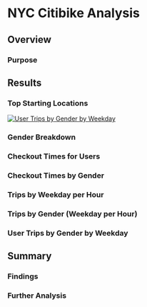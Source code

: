 # NYC Citibike Analysis

## Overview

### Purpose


## Results

### Top Starting Locations
<div class='tableauPlaceholder' id='viz1624215037454' style='position: relative'><noscript><a href='#'><img alt='User Trips by Gender by Weekday ' src='https:&#47;&#47;public.tableau.com&#47;static&#47;images&#47;NY&#47;NYCCitibikeAnalysis_16241343236940&#47;UserTripsbyGenderbyWeekday&#47;1_rss.png' style='border: none' /></a></noscript><object class='tableauViz'  style='display:none;'><param name='host_url' value='https%3A%2F%2Fpublic.tableau.com%2F' /> <param name='embed_code_version' value='3' /> <param name='site_root' value='' /><param name='name' value='NYCCitibikeAnalysis_16241343236940&#47;UserTripsbyGenderbyWeekday' /><param name='tabs' value='no' /><param name='toolbar' value='yes' /><param name='static_image' value='https:&#47;&#47;public.tableau.com&#47;static&#47;images&#47;NY&#47;NYCCitibikeAnalysis_16241343236940&#47;UserTripsbyGenderbyWeekday&#47;1.png' /> <param name='animate_transition' value='yes' /><param name='display_static_image' value='yes' /><param name='display_spinner' value='yes' /><param name='display_overlay' value='yes' /><param name='display_count' value='yes' /><param name='language' value='en-US' /></object></div>                <script type='text/javascript'>                    var divElement = document.getElementById('viz1624215037454');                    var vizElement = divElement.getElementsByTagName('object')[0];                    vizElement.style.width='100%';vizElement.style.height=(divElement.offsetWidth*0.75)+'px';                    var scriptElement = document.createElement('script');                    scriptElement.src = 'https://public.tableau.com/javascripts/api/viz_v1.js';                    vizElement.parentNode.insertBefore(scriptElement, vizElement);                </script>

### Gender Breakdown

### Checkout Times for Users

### Checkout Times by Gender

### Trips by Weekday per Hour

### Trips by Gender (Weekday per Hour)

### User Trips by Gender by Weekday


## Summary

### Findings


### Further Analysis
